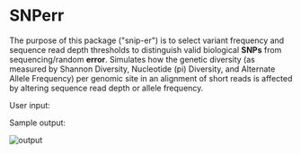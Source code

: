 # SNPerr

The purpose of this package ("snip-er") is to select variant frequency and sequence read depth thresholds to distinguish valid biological **SNPs** from sequencing/random **error**. Simulates how the genetic diversity (as measured by Shannon Diversity, Nucleotide (pi) Diversity, and Alternate Allele Frequency) per genomic site in an alignment of short reads is affected by altering sequence read depth or allele frequency.

User input: 

Sample output:

![output](https://github.com/j3551ca/SNPerr/blob/main/image/SNPerrPic.png)
